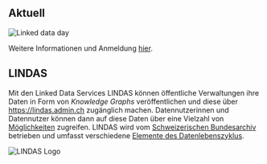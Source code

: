 ## Aktuell

![Linked data day](/static-assets/img/Linked-data-day-2025.png)

Weitere Informationen und Anmeldung [hier](https://www.bfh.ch/wirtschaft/de/aktuell/fachveranstaltungen/linked-data-day-2025/).

## LINDAS

Mit den Linked Data Services LINDAS können öffentliche Verwaltungen ihre Daten in Form von *Knowledge Graphs* veröffentlichen und diese über https://lindas.admin.ch zugänglich machen. Datennutzerinnen und Datennutzer können dann auf diese Daten über eine Vielzahl von [Möglichkeiten](/data-usage/data-usage-types) zugreifen. LINDAS wird vom [Schweizerischen Bundesarchiv](https://www.bar.admin.ch/bar/de/home.html) betrieben und umfasst verschiedene [Elemente des Datenlebenszyklus](/ecosystem/LINDAS-ecosystem).

![LINDAS Logo](/static-assets/img/lindaslogo_web.png)
